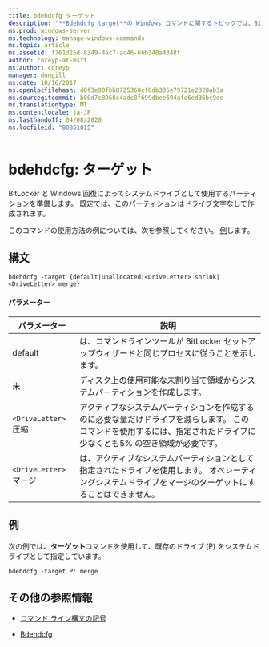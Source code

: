 ```yaml
---
title: bdehdcfg ターゲット
description: '**Bdehdcfg target**の Windows コマンドに関するトピックでは、BitLocker および Windows 回復によってシステムドライブとして使用するパーティションを準備します。'
ms.prod: windows-server
ms.technology: manage-windows-commands
ms.topic: article
ms.assetid: f761d25d-8349-4ac7-ac46-6bb340a4348f
author: coreyp-at-msft
ms.author: coreyp
manager: dongill
ms.date: 10/16/2017
ms.openlocfilehash: d0f3e90fbb8725360cf8db335e79721e2328ab3a
ms.sourcegitcommit: b00d7c8968c4adc8f699dbee694afe6ed36bc9de
ms.translationtype: MT
ms.contentlocale: ja-JP
ms.lasthandoff: 04/08/2020
ms.locfileid: "80851015"
---
```

# <a name="bdehdcfg-target"></a>bdehdcfg: ターゲット

BitLocker と Windows 回復によってシステムドライブとして使用するパーティションを準備します。 既定では、このパーティションはドライブ文字なしで作成されます。

このコマンドの使用方法の例については、次を参照してください。 [例](#BKMK_Examples)します。

## <a name="syntax"></a>構文

```
bdehdcfg -target {default|unallocated|<DriveLetter> shrink|<DriveLetter> merge}
```

#### <a name="parameters"></a>パラメーター

| パラメーター | 説明 |
| --------- | ----------- |
| default | は、コマンドラインツールが BitLocker セットアップウィザードと同じプロセスに従うことを示します。 |
| 未 | ディスク上の使用可能な未割り当て領域からシステムパーティションを作成します。 |
| `<DriveLetter>` 圧縮 | アクティブなシステムパーティションを作成するのに必要な量だけドライブを減らします。 このコマンドを使用するには、指定されたドライブに少なくとも5% の空き領域が必要です。 |
| `<DriveLetter>` マージ | は、アクティブなシステムパーティションとして指定されたドライブを使用します。 オペレーティングシステムドライブをマージのターゲットにすることはできません。 |

## <a name="examples"></a><a name=BKMK_Examples></a>例

次の例では、**ターゲット**コマンドを使用して、既存のドライブ (P) をシステムドライブとして指定しています。

```
bdehdcfg -target P: merge
```

## <a name="additional-references"></a>その他の参照情報

- [コマンド ライン構文の記号](command-line-syntax-key.md)

- [Bdehdcfg](bdehdcfg.md)